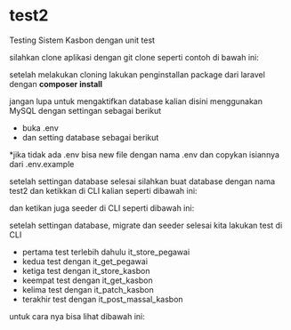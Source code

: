# test2
Testing Sistem Kasbon dengan unit test

silahkan clone aplikasi dengan git clone seperti contoh di bawah ini:


setelah melakukan cloning lakukan penginstallan package dari laravel dengan <b>composer install</b>

jangan lupa untuk mengaktifkan database kalian disini menggunakan MySQL dengan settingan sebagai berikut
- buka .env
- dan setting database sebagai berikut


*jika tidak ada .env bisa new file dengan nama .env dan copykan isiannya dari .env.example

setelah settingan database selesai silahkan buat database dengan nama test2 dan ketikkan di CLI kalian seperti dibawah ini:


dan ketikan juga seeder di CLI seperti dibawah ini:


setelah settingan database, migrate dan seeder selesai kita lakukan test di CLI 
- pertama test terlebih dahulu it_store_pegawai
- kedua test dengan it_get_pegawai
- ketiga test dengan it_store_kasbon
- keempat test dengan it_get_kasbon
- kelima test dengan it_patch_kasbon
- terakhir test dengan it_post_massal_kasbon

untuk cara nya bisa lihat dibawah ini:
